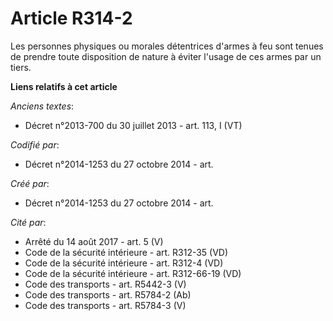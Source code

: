 # Article R314-2

Les personnes physiques ou morales détentrices d'armes à feu sont tenues de prendre toute disposition de nature à éviter
l'usage de ces armes par un tiers.

**Liens relatifs à cet article**

_Anciens textes_:

  - Décret n°2013-700 du 30 juillet 2013 - art. 113, I (VT)

_Codifié par_:

  - Décret n°2014-1253 du 27 octobre 2014 - art.

_Créé par_:

  - Décret n°2014-1253 du 27 octobre 2014 - art.

_Cité par_:

  - Arrêté du 14 août 2017 - art. 5 (V)
  - Code de la sécurité intérieure - art. R312-35 (VD)
  - Code de la sécurité intérieure - art. R312-4 (VD)
  - Code de la sécurité intérieure - art. R312-66-19 (VD)
  - Code des transports - art. R5442-3 (V)
  - Code des transports - art. R5784-2 (Ab)
  - Code des transports - art. R5784-3 (V)
